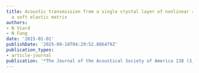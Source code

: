 ```yaml
---
title: Acoustic transmission from a single crystal layer of nonlinear resonators in
  a soft elastic matrix
authors:
- N Viard
- N Fang
date: '2015-01-01'
publishDate: '2025-09-18T04:29:52.886479Z'
publication_types:
- article-journal
publication: '*The Journal of the Acoustical Society of America 138 (3_Supplement)*'
---
```

